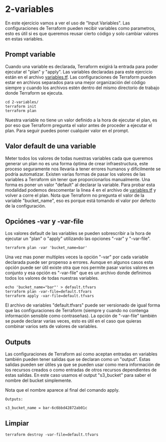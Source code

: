 # 2-variables

En este ejercicio vamos a ver el uso de "Input Variables". Las configuraciones de Terraform pueden recibir variables como parametros, esto es útil si es que queremos reusar cierto código y solo cambiar valores en estas variables.

## Prompt variable

Cuando una variable es declarada, Terraform exigirá la entrada para poder ejecutar el "plan" y "apply".
Las variables declaradas para este ejercicio están en el archivo [variables.tf](https://github.com/deobieta/terraform-tutorial/blob/master/2-variables/variables.tf). Las configuraciones de Terraform pueden estar en archivos separados para una mejor organización del código siempre y cuando los archivos estén dentro del mismo directorio de trabajo donde Terraform se ejecuta.

    cd 2-variables/
    terraform init
    terraform plan

Nuestra variable no tiene un valor definido a la hora de ejecutar el plan, es por eso que Terraform pregunta el valor antes de proceder a ejecutar el plan. Para seguir puedes poner cualquier valor en el prompt.


## Valor default de una variable

Meter todos los valores de todas nuestras variables cada que queremos generar un plan no es una forma óptima de crear infraestructura, este proceso seguramente nos llevaría a tener errores humanos y dificilmente se podría automatizar. Existen varias formas de pasar los valores  de las variables a Terraform sin tener que proporcionarlos manualmente. Una forma es poner un valor "default" al declarar la variable. Para probar esta modalidad podemos descomentar la linea 4 en el archivo de [variables.tf](https://github.com/deobieta/terraform-tutorial/blob/master/2-variables/variables.tf) y volver a corre el plan. Nota que Terraform no pregunta el valor de la variable "bucket_name", eso es porque está tomando el valor por defecto de la configuración.

## Opciónes -var y -var-file

Los valores default de las variables se pueden sobrescribir a la hora de ejecutar un "plan" o "apply" utilizando las opciones "-var" y "-var-file".

    terraform plan -var 'bucket_name=bar'

Una vez mas poner multiples veces la opción "-var" por cada variable declarada puede ser propenso a errores. Aunque en algunos casos esta opción puede ser útil existe otra que nos permite pasar varios valores en conjunto y esa opción es "-var-file" que es un archivo donde definimos todos los valores de todas nuestras variables.

    echo 'bucket_name="bar"' > default.tfvars
    terraform plan -var-file=default.tfvars
    terraform apply -var-file=default.tfvars

El archivo de variables "default.tfvars" puede ser versionado de igual forma que las configuraciones de Terraform (siempre y cuando no contenga información sensible como contraseñas). La opción de "-var-file" también se puede declarar varias veces, esto es útil en el caso que quieras combinar varios sets de valores de variables.

## Outputs

Las configuraciones de Terraform así como aceptan entradas en variables también pueden tener salidas que se declaran como un "output". Estas salidas pueden ser útiles ya que se pueden usar como mera información de los recursos creados o como entradas de otros recursos dependientes de estas salidas. En este caso usamos el output "s3_bucket" para saber el nombre del bucket simplemente. 

Nota que el nombre aparece al final del comando apply.

    Outputs:

    s3_bucket_name = bar-6c6bbd42872ab01c

## Limpiar 

    terraform destroy -var-file=default.tfvars